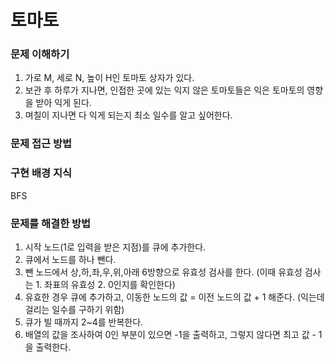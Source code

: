 # 토마토

### 문제 이해하기
1. 가로 M, 세로 N, 높이 H인 토마토 상자가 있다.
2. 보관 후 하루가 지나면, 인접한 곳에 있는 익지 않은 토마토들은 익은 토마토의 영향을 받아 익게 된다.
3. 며칠이 지나면 다 익게 되는지 최소 일수를 알고 싶어한다.

### 문제 접근 방법

### 구현 배경 지식
BFS

### 문제를 해결한 방법
1. 시작 노드(1로 입력을 받은 지점)를 큐에 추가한다.
2. 큐에서 노드를 하나 뺀다.
3. 뺀 노드에서  상,하,좌,우,위,아래 6방향으로 유효성 검사를 한다. (이때 유효성 검사는 1. 좌표의 유효성 2. 0인지를 확인한다)
4. 유효한 경우 큐에 추가하고, 이동한 노드의 값 = 이전 노드의 값 + 1 해준다. (익는데 걸리는 일수를 구하기 위함)
5. 큐가 빌 때까지 2~4를 반복한다.
6. 배열의 값을 조사하여 0인 부분이 있으면 -1을 출력하고, 그렇지 않다면 최고 값 - 1을 출력한다.